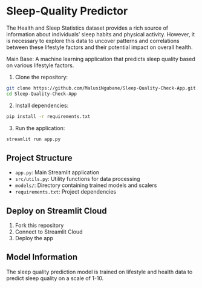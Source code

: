 # Sleep-Quality Predictor
The Health and Sleep Statistics dataset provides a rich source of information about individuals’ sleep habits and physical activity. However, it is necessary to explore this data to uncover patterns and correlations between these lifestyle factors and their potential impact on overall health. 

Main Base: A machine learning application that predicts sleep quality based on various lifestyle factors.

1. Clone the repository:
```bash
git clone https://github.com/MalusiNgubane/Sleep-Quality-Check-App.git
cd Sleep-Quality-Check-App
```

2. Install dependencies:
```bash
pip install -r requirements.txt
```

3. Run the application:
```bash
streamlit run app.py
```

## Project Structure
- `app.py`: Main Streamlit application
- `src/utils.py`: Utility functions for data processing
- `models/`: Directory containing trained models and scalers
- `requirements.txt`: Project dependencies

## Deploy on Streamlit Cloud
1. Fork this repository
2. Connect to Streamlit Cloud
3. Deploy the app

## Model Information
The sleep quality prediction model is trained on lifestyle and health data to predict sleep quality on a scale of 1-10.
